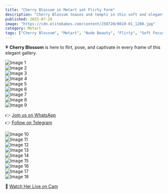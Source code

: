 ```yaml
---
title: "Cherry Blossom in Metart set Flirty Form"
description: "Cherry Blossom teases and tempts in this soft and elegant Metart series. Her delicate charm and graceful curves are irresistible."
published: 2025-07-26
image: "https://cdn.elitebabes.com/content/250720/0010-01_1200.jpg"
category: Metart
tags: ["Cherry Blossom", "Metart", "Nude Beauty", "Flirty", "Soft Focus"]
---
```


💗 **Cherry Blossom** is here to flirt, pose, and captivate in every frame of this elegant gallery.

![Image 1](https://cdn.elitebabes.com/content/250720/0010-01_1200.jpg)  
![Image 2](https://cdn.elitebabes.com/content/250720/0010-02_1200.jpg)  
![Image 3](https://cdn.elitebabes.com/content/250720/0010-03_1200.jpg)  
![Image 4](https://cdn.elitebabes.com/content/250720/0010-04_1800.jpg)  
![Image 5](https://cdn.elitebabes.com/content/250720/0010-05_1200.jpg)  
![Image 6](https://cdn.elitebabes.com/content/250720/0010-06_1800.jpg)  
![Image 7](https://cdn.elitebabes.com/content/250720/0010-07_1200.jpg)  
![Image 8](https://cdn.elitebabes.com/content/250720/0010-08_1200.jpg)  
![Image 9](https://cdn.elitebabes.com/content/250720/0010-09_1200.jpg)  

👉 [Join us on WhatsApp](https://whatsapp.com/channel/0029VaMsUAp7tkjI8KcaRn10)  
👉 [Follow on Telegram](https://t.me/Xibabes)  

![Image 10](https://cdn.elitebabes.com/content/250720/0010-10_1200.jpg)  
![Image 11](https://cdn.elitebabes.com/content/250720/0010-11_1800.jpg)  
![Image 12](https://cdn.elitebabes.com/content/250720/0010-12_1200.jpg)  
![Image 13](https://cdn.elitebabes.com/content/250720/0010-13_1200.jpg)  
![Image 14](https://cdn.elitebabes.com/content/250720/0010-14_1200.jpg)  
![Image 15](https://cdn.elitebabes.com/content/250720/0010-15_1200.jpg)  
![Image 16](https://cdn.elitebabes.com/content/250720/0010-16_1200.jpg)  
![Image 17](https://cdn.elitebabes.com/content/250720/0010-17_1200.jpg)  
![Image 18](https://cdn.elitebabes.com/content/250720/0010-18_1200.jpg)  

🔞 [Watch Her Live on Cam](https://redirecting-kappa.vercel.app/)
